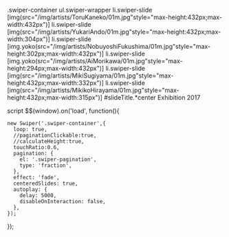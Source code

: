 .swiper-container
  ul.swiper-wrapper
    li.swiper-slide
      [img(src="/img/artists/ToruKaneko/01m.jpg"style="max-height:432px;max-width:432px")]
    li.swiper-slide
      [img(src="/img/artists/YukariAndo/01m.jpg"style="max-height:432px;max-width:304px")]
    li.swiper-slide
      [img.yoko(src="/img/artists/NobuyoshiFukushima/01m.jpg"style="max-height:302px;max-width:432px")]
    li.swiper-slide
      [img.yoko(src="/img/artists/AiMorikawa/01m.jpg"style="max-height:294px;max-width:432px")]
    li.swiper-slide
      [img(src="/img/artists/MikiSugiyama/01m.jpg"style="max-height:432px;max-width:332px")]
    li.swiper-slide
      [img(src="/img/artists/MikikoHirayama/01m.jpg"style="max-height:432px;max-width:315px")]
#slideTitle.*center Exhibition 2017


script
  $$(window).on('load', function(){

    new Swiper('.swiper-container',{
      loop: true,
      //paginationClickable:true,
      //calculateHeight:true,
      touchRatio:0.6,
      pagination: {
        el: '.swiper-pagination',
        type: 'fraction',
      },
      effect: 'fade',
      centeredSlides: true,
      autoplay: {
        delay: 5000,
        disableOnInteraction: false,
      },
    });
  });


